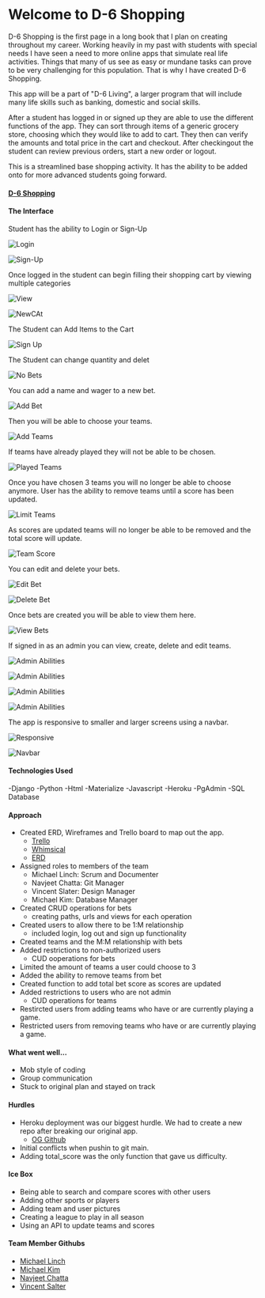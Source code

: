 # Welcome to D-6 Shopping

D-6 Shopping is the first page in a long book that I plan on creating throughout my career. Working heavily in my past with students with special needs I have seen a need to more online apps that simulate real life activities. Things that many of us see as easy or mundane tasks can prove to be very challenging for this population. That is why I have created D-6 Shopping. 

This app will be a part of "D-6 Living",  a larger program that will include many life skills such as banking, domestic and social skills. 

After a student has logged in or signed up they are able to use the different functions of the app. They can sort through items of a generic grocery store, choosing which they would like to add to cart. They then can verify the amounts and total price in the cart and checkout. After checkingout the student can review previous orders, start a new order or logout. 

This is a streamlined base shopping activity. It has the ability to be added onto for more advanced students going forward. 

#### [D-6 Shopping](https://d6-living.herokuapp.com/orders/new)

#### The Interface

Student has the ability to Login or Sign-Up 

![Login](/public/screenshots/login.png)

![Sign-Up](/public/screenshots/signup.png)

Once logged in the student can begin filling their shopping cart by viewing multiple categories

![View](/public/screenshots/NewOrderPage.png)

![NewCAt](/public/screenshots/NewCat.png)

The Student can Add Items to the Cart

![Sign Up](/public/screenshots/addToCart.png)

The Student can change quantity and delet

![No Bets](/screenshots/no-bets.png)

You can add a name and wager to a new bet.

![Add Bet](/screenshots/add-bet.png)

Then you will be able to choose your teams.

![Add Teams](/screenshots/add-teams.png)

If teams have already played they will not be able to be chosen.

![Played Teams](/screenshots/played-teams.png)

Once you have chosen 3 teams you will no longer be able to choose anymore. User has the ability to remove teams until a score has been updated.

![Limit Teams](/screenshots/limit-teams.png)

As scores are updated teams will no longer be able to be removed and the total score will update.

![Team Score](/screenshots/team-score.png)

You can edit and delete your bets.

![Edit Bet](/screenshots/edit-bet.png)

![Delete Bet](/screenshots/delete-bet.png)

Once bets are created you will be able to view them here. 

![View Bets](/screenshots/view-bets.png)

If signed in as an admin you can view, create, delete and edit teams.

![Admin Abilities](/screenshots/team-index.png)

![Admin Abilities](/screenshots/edit-team.png)

![Admin Abilities](/screenshots/create-team.png)

![Admin Abilities](/screenshots/delete-team.png)

The app is responsive to smaller and larger screens using a navbar.

![Responsive](/screenshots/responsive.png)

![Navbar](/screenshots/navbar.png)

#### Technologies Used

-Django
-Python
-Html
-Materialize
-Javascript
-Heroku
-PgAdmin
-SQL Database


#### Approach

- Created ERD, Wireframes and Trello board to map out the app.
    - [Trello](https://trello.com/b/M735kYYA/slick)
    - [Whimsical](https://whimsical.com/slick-3X7VfkAn9qaBABjsd9Tqnh)
    - [ERD](https://lucid.app/lucidchart/c4fb7334-355b-41ec-86d8-2350e453bc4b/edit?viewport_loc=31%2C-129%2C1681%2C1075%2C0_0&invitationId=inv_59c5cf7b-97a6-449a-89d3-e46c7f34667f#)
- Assigned roles to members of the team
    - Michael Linch: Scrum and Documenter
    - Navjeet Chatta: Git Manager
    - Vincent Slater: Design Manager
    - Michael Kim: Database Manager
- Created CRUD operations for bets
    - creating paths, urls and views for each operation
- Created users to allow there to be 1:M relationship
    - included login, log out and sign up functionality
- Created teams and the M:M relationship with bets
- Added restrictions to non-authorized users
    - CUD ooperations for bets
- Limited the amount of teams a user could choose to 3
- Added the ability to remove teams from bet
- Created function to add total bet score as scores are updated
- Added restrictions to users who are not admin
    - CUD operations for teams
- Restircted users from adding teams who have or are currently playing a game.
- Restricted users from removing teams who have or are currently playing a game.

#### What went well...

- Mob style of coding
- Group communication
- Stuck to original plan and stayed on track

#### Hurdles

- Heroku deployment was our biggest hurdle. We had to create a new repo after breaking our original app. 
    - [OG Github](https://github.com/Nomje/SLICK-Fantasy)
- Initial conflicts when pushin to git main. 
- Adding total_score was the only function that gave us difficulty.

#### Ice Box

- Being able to search and compare scores with other users
- Adding other sports or players
- Adding team and user pictures
- Creating a league to play in all season
- Using an API to update teams and scores

#### Team Member Githubs

- [Michael Linch](https://github.com/michaellinch90)
- [Michael Kim](https://github.com/sparklingwaterlemon)
- [Navjeet Chatta](https://github.com/Nomje)
- [Vincent Salter](http://github.com/vsalter)



